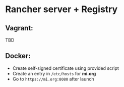 # Rancher server + Registry

## Vagrant:
TBD

## Docker:

* Create self-signed certificate using provided script
* Create an entry in `/etc/hosts` for **mi.org**
* Go to `https://mi.org:8080` after launch

